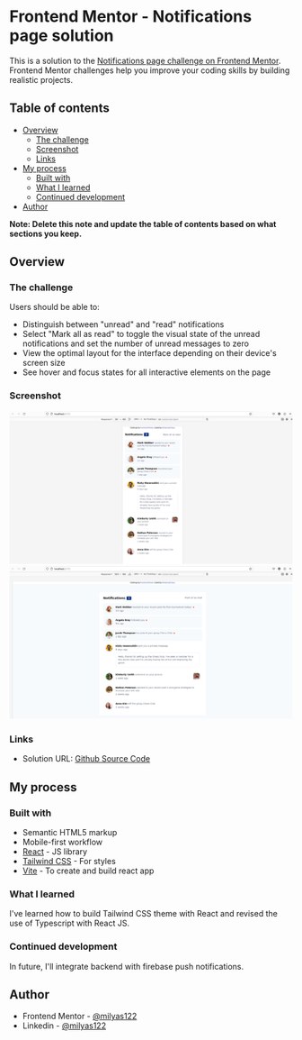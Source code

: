 # Frontend Mentor - Notifications page solution

This is a solution to the [Notifications page challenge on Frontend Mentor](https://www.frontendmentor.io/challenges/notifications-page-DqK5QAmKbC). Frontend Mentor challenges help you improve your coding skills by building realistic projects.

## Table of contents

- [Overview](#overview)
  - [The challenge](#the-challenge)
  - [Screenshot](#screenshot)
  - [Links](#links)
- [My process](#my-process)
  - [Built with](#built-with)
  - [What I learned](#what-i-learned)
  - [Continued development](#continued-development)
- [Author](#author)

**Note: Delete this note and update the table of contents based on what sections you keep.**

## Overview

### The challenge

Users should be able to:

- Distinguish between "unread" and "read" notifications
- Select "Mark all as read" to toggle the visual state of the unread notifications and set the number of unread messages to zero
- View the optimal layout for the interface depending on their device's screen size
- See hover and focus states for all interactive elements on the page

### Screenshot

![Mobile View](./mobile.png)
![Desktop View](./web.png)

### Links

- Solution URL: [Github Source Code](https://github.com/milyas122/notifications-page)

## My process

### Built with

- Semantic HTML5 markup
- Mobile-first workflow
- [React](https://reactjs.org/) - JS library
- [Tailwind CSS](https://tailwindcss.com/) - For styles
- [Vite](https://vitejs.dev/) - To create and build react app

### What I learned

I've learned how to build Tailwind CSS theme with React and revised the use of Typescript with React JS.

### Continued development

In future, I'll integrate backend with firebase push notifications.

## Author

- Frontend Mentor - [@milyas122](https://www.frontendmentor.io/profile/milyas122/)
- Linkedin - [@milyas122](https://www.linkedin.com/in/milyas122/)
